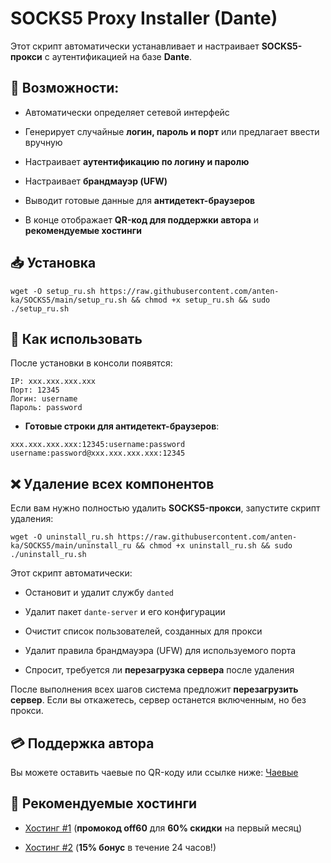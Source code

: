 ﻿# SOCKS5 Proxy Installer (Dante)

Этот скрипт автоматически устанавливает и настраивает **SOCKS5-прокси** с аутентификацией на базе **Dante**.

## 📌 Возможности:

-   Автоматически определяет сетевой интерфейс
    
-   Генерирует случайные **логин, пароль и порт** или предлагает ввести вручную
    
-   Настраивает **аутентификацию по логину и паролю**
    
-   Настраивает **брандмауэр (UFW)**
    
-   Выводит готовые данные для **антидетект-браузеров**
    
-   В конце отображает **QR-код для поддержки автора** и **рекомендуемые хостинги**
    

## 📥 Установка

```
wget -O setup_ru.sh https://raw.githubusercontent.com/anten-ka/SOCKS5/main/setup_ru.sh && chmod +x setup_ru.sh && sudo ./setup_ru.sh
```

## 🎯 Как использовать

После установки в консоли появятся:

```
IP: xxx.xxx.xxx.xxx
Порт: 12345
Логин: username
Пароль: password
```

-   **Готовые строки для антидетект-браузеров**:
    

```
xxx.xxx.xxx.xxx:12345:username:password
username:password@xxx.xxx.xxx.xxx:12345
```

## ❌ Удаление всех компонентов

Если вам нужно полностью удалить **SOCKS5-прокси**, запустите скрипт удаления:

```
wget -O uninstall_ru.sh https://raw.githubusercontent.com/anten-ka/SOCKS5/main/uninstall_ru && chmod +x uninstall_ru.sh && sudo ./uninstall_ru.sh
```

Этот скрипт автоматически:

-   Остановит и удалит службу `danted`
    
-   Удалит пакет `dante-server` и его конфигурации
    
-   Очистит список пользователей, созданных для прокси
    
-   Удалит правила брандмауэра (UFW) для используемого порта
    
-   Спросит, требуется ли **перезагрузка сервера** после удаления
    

После выполнения всех шагов система предложит **перезагрузить сервер**. Если вы откажетесь, сервер останется включенным, но без прокси.

## 💳 Поддержка автора

Вы можете оставить чаевые по QR-коду или ссылке ниже: [Чаевые](https://pay.cloudtips.ru/p/7410814f)

## 🔗 Рекомендуемые хостинги

-   [Хостинг #1](https://vk.cc/ct29NQ) (**промокод off60** для **60% скидки** на первый месяц)
    
-   [Хостинг #2](https://vk.cc/czDwwy) (**15% бонус** в течение 24 часов!)
